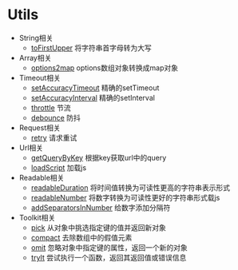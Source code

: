# Utils

- String相关
  - [toFirstUpper](./string.md#toFirstUpper) 将字符串首字母转为大写
- Array相关
  - [options2map](./array.md#options2map) options数组对象转换成map对象
- Timeout相关
  - [setAccuracyTimeout](./timeout.md#setAccuracyTimeout) 精确的setTimeout
  - [setAccuracyInterval](./timeout.md#setAccuracyInterval) 精确的setInterval
  - [throttle](./timeout.md#throttle) 节流
  - [debounce](./timeout.md#debounce) 防抖
- Request相关
  - [retry](./request.md#retry) 请求重试
- Url相关
  - [getQueryByKey](./url.md#getQueryByKey) 根据key获取url中的query
  - [loadScript](./url.md#loadScript) 加载js
- Readable相关
  - [readableDuration](./readable.md#readableDuration) 将时间值转换为可读性更高的字符串表示形式
  - [readableNumber](./readable.md#readableNumber) 将数字转换为可读性更好的字符串形式载js
  - [addSeparatorsInNumber](./readable.md#addSeparatorsInNumber) 给数字添加分隔符
- Toolkit相关
  - [pick](./toolkit.md#pick) 从对象中挑选指定键的值并返回新对象
  - [compact](./toolkit.md#compact) 去除数组中的假值元素
  - [omit](./toolkit.md#omit) 忽略对象中指定键的属性，返回一个新的对象
  - [tryIt](./toolkit.md#tryId) 尝试执行一个函数，返回其返回值或错误信息
